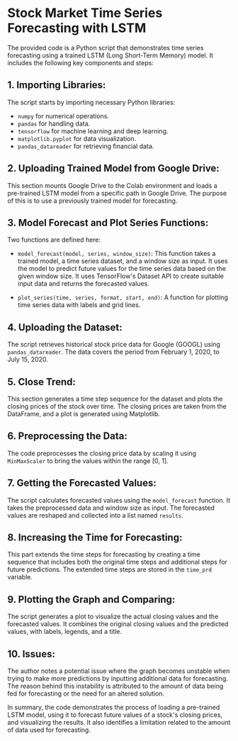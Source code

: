 # Stock Market Time Series Forecasting with LSTM

The provided code is a Python script that demonstrates time series forecasting using a trained LSTM (Long Short-Term Memory) model. It includes the following key components and steps:

## 1. Importing Libraries:
The script starts by importing necessary Python libraries:

- `numpy` for numerical operations.
- `pandas` for handling data.
- `tensorflow` for machine learning and deep learning.
- `matplotlib.pyplot` for data visualization.
- `pandas_datareader` for retrieving financial data.

## 2. Uploading Trained Model from Google Drive:
This section mounts Google Drive to the Colab environment and loads a pre-trained LSTM model from a specific path in Google Drive. The purpose of this is to use a previously trained model for forecasting.

## 3. Model Forecast and Plot Series Functions:
Two functions are defined here:

- `model_forecast(model, series, window_size)`: This function takes a trained model, a time series dataset, and a window size as input. It uses the model to predict future values for the time series data based on the given window size. It uses TensorFlow's Dataset API to create suitable input data and returns the forecasted values.

- `plot_series(time, series, format, start, end)`: A function for plotting time series data with labels and grid lines.

## 4. Uploading the Dataset:
The script retrieves historical stock price data for Google (GOOGL) using `pandas_datareader`. The data covers the period from February 1, 2020, to July 15, 2020.

## 5. Close Trend:
This section generates a time step sequence for the dataset and plots the closing prices of the stock over time. The closing prices are taken from the DataFrame, and a plot is generated using Matplotlib.

## 6. Preprocessing the Data:
The code preprocesses the closing price data by scaling it using `MinMaxScaler` to bring the values within the range [0, 1].

## 7. Getting the Forecasted Values:
The script calculates forecasted values using the `model_forecast` function. It takes the preprocessed data and window size as input. The forecasted values are reshaped and collected into a list named `results`.

## 8. Increasing the Time for Forecasting:
This part extends the time steps for forecasting by creating a time sequence that includes both the original time steps and additional steps for future predictions. The extended time steps are stored in the `time_prd` variable.

## 9. Plotting the Graph and Comparing:
The script generates a plot to visualize the actual closing values and the forecasted values. It combines the original closing values and the predicted values, with labels, legends, and a title.

## 10. Issues:
The author notes a potential issue where the graph becomes unstable when trying to make more predictions by inputting additional data for forecasting. The reason behind this instability is attributed to the amount of data being fed for forecasting or the need for an altered solution.

In summary, the code demonstrates the process of loading a pre-trained LSTM model, using it to forecast future values of a stock's closing prices, and visualizing the results. It also identifies a limitation related to the amount of data used for forecasting.

